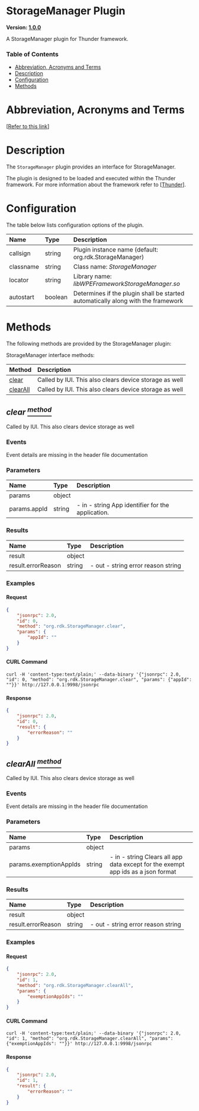 <!-- Generated automatically, DO NOT EDIT! -->
<a id="head.StorageManager_Plugin"></a>
# StorageManager Plugin

**Version: [1.0.0](https://github.com/rdkcentral/rdkservices/blob/main/StorageManager/CHANGELOG.md)**

A StorageManager plugin for Thunder framework.

### Table of Contents

- [Abbreviation, Acronyms and Terms](#head.Abbreviation,_Acronyms_and_Terms)
- [Description](#head.Description)
- [Configuration](#head.Configuration)
- [Methods](#head.Methods)

<a id="head.Abbreviation,_Acronyms_and_Terms"></a>
# Abbreviation, Acronyms and Terms

[[Refer to this link](userguide/aat.md)]

<a id="head.Description"></a>
# Description

The `StorageManager` plugin provides an interface for StorageManager.

The plugin is designed to be loaded and executed within the Thunder framework. For more information about the framework refer to [[Thunder](#ref.Thunder)].

<a id="head.Configuration"></a>
# Configuration

The table below lists configuration options of the plugin.

| Name | Type | Description |
| :-------- | :-------- | :-------- |
| callsign | string | Plugin instance name (default: org.rdk.StorageManager) |
| classname | string | Class name: *StorageManager* |
| locator | string | Library name: *libWPEFrameworkStorageManager.so* |
| autostart | boolean | Determines if the plugin shall be started automatically along with the framework |

<a id="head.Methods"></a>
# Methods

The following methods are provided by the StorageManager plugin:

StorageManager interface methods:

| Method | Description |
| :-------- | :-------- |
| [clear](#method.clear) | Called by IUI.  This also clears device storage as well |
| [clearAll](#method.clearAll) | Called by IUI.  This also clears device storage as well |

<a id="method.clear"></a>
## *clear [<sup>method</sup>](#head.Methods)*

Called by IUI.  This also clears device storage as well

### Events
Event details are missing in the header file documentation 
### Parameters
| Name | Type | Description |
| :-------- | :-------- | :-------- |
| params | object |  |
| params.appId | string | - in - string App identifier for the application. |
### Results
| Name | Type | Description |
| :-------- | :-------- | :-------- |
| result | object |  |
| result.errorReason | string | - out - string error reason string |

### Examples


#### Request

```json
{
    "jsonrpc": 2.0,
    "id": 0,
    "method": "org.rdk.StorageManager.clear",
    "params": {
        "appId": ""
    }
}
```


#### CURL Command

```curl
curl -H 'content-type:text/plain;' --data-binary '{"jsonrpc": 2.0, "id": 0, "method": "org.rdk.StorageManager.clear", "params": {"appId": ""}}' http://127.0.0.1:9998/jsonrpc
```


#### Response

```json
{
    "jsonrpc": 2.0,
    "id": 0,
    "result": {
        "errorReason": ""
    }
}
```

<a id="method.clearAll"></a>
## *clearAll [<sup>method</sup>](#head.Methods)*

Called by IUI.  This also clears device storage as well

### Events
Event details are missing in the header file documentation 
### Parameters
| Name | Type | Description |
| :-------- | :-------- | :-------- |
| params | object |  |
| params.exemptionAppIds | string | - in - string Clears all app data except for the exempt app ids as a json format |
### Results
| Name | Type | Description |
| :-------- | :-------- | :-------- |
| result | object |  |
| result.errorReason | string | - out - string error reason string |

### Examples


#### Request

```json
{
    "jsonrpc": 2.0,
    "id": 1,
    "method": "org.rdk.StorageManager.clearAll",
    "params": {
        "exemptionAppIds": ""
    }
}
```


#### CURL Command

```curl
curl -H 'content-type:text/plain;' --data-binary '{"jsonrpc": 2.0, "id": 1, "method": "org.rdk.StorageManager.clearAll", "params": {"exemptionAppIds": ""}}' http://127.0.0.1:9998/jsonrpc
```


#### Response

```json
{
    "jsonrpc": 2.0,
    "id": 1,
    "result": {
        "errorReason": ""
    }
}
```


